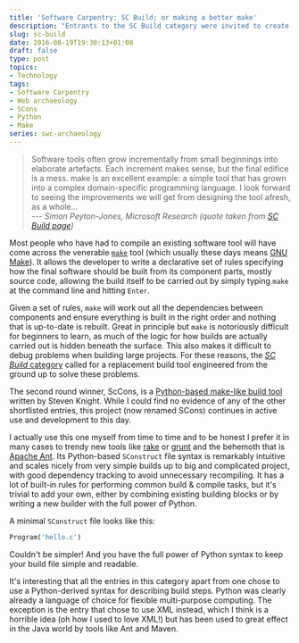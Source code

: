 ```yaml
---
title: 'Software Carpentry: SC Build; or making a better make'
description: "Entrants to the SC Build category were invited to create a replacement for the venerable make tool. How did they do?"
slug: sc-build
date: 2016-08-19T19:30:13+01:00
draft: false
type: post
topics:
- Technology
tags:
- Software Carpentry
- Web archaeology
- SCons
- Python
- Make
series: swc-archaeology
---
```


> Software tools often grow incrementally from small beginnings into elaborate artefacts. Each increment makes sense, but the final edifice is a mess. make is an excellent example: a simple tool that has grown into a complex domain-specific programming language. I look forward to seeing the improvements we will get from designing the tool afresh, as a whole...  
> --- *Simon Peyton-Jones, Microsoft Research (quote taken from [SC Build page][SC Build])*

Most people who have had to compile an existing software tool
will have come across the venerable [`make`][make] tool
(which usually these days means [GNU Make][]).
It allows the developer to write a declarative set of rules
specifying how the final software should be built
from its component parts,
mostly source code,
allowing the build itself to be carried out
by simply typing `make` at the command line and hitting `Enter`.

Given a set of rules,
`make` will work out all the dependencies between components
and ensure everything is built in the right order
and nothing that is up-to-date is rebuilt.
Great in principle
but `make` is notoriously difficult for beginners to learn,
as much of the logic for how builds are actually carried out
is hidden beneath the surface.
This also makes it difficult to debug problems
when building large projects.
For these reasons,
the [*SC Build* category][SC Build] called for a replacement build tool
engineered from the ground up to solve these problems.

The second round winner, ScCons,
is a [Python-based make-like build tool][SCons]
written by Steven Knight.
While I could find no evidence of any of the other shortlisted entries,
this project (now renamed SCons)
continues in active use and development to this day.

I actually use this one myself from time to time
and to be honest I prefer it in many cases
to trendy new tools like [rake][] or [grunt][]
and the behemoth that is [Apache Ant][].
Its Python-based `SConstruct` file syntax is remarkably intuitive
and scales nicely from very simple builds
up to big and complicated project,
with good dependency tracking to avoid unnecessary recompiling.
It has a lot of built-in rules for performing common build & compile tasks,
but it's trivial to add your own,
either by combining existing building blocks
or by writing a new builder with the full power of Python.

A minimal `SConstruct` file looks like this:

```python
Program('hello.c')
```

Couldn't be simpler!
And you have the full power of Python syntax
to keep your build file simple and readable.

It's interesting that all the entries in this category apart from one
chose to use a Python-derived syntax for describing build steps.
Python was clearly already a language of choice
for flexible multi-purpose computing.
The exception is the entry that chose to use XML instead,
which I think is a horrible idea
(oh how I used to love XML!)
but has been used to great effect in the Java world
by tools like Ant and Maven.

[make]: https://en.wikipedia.org/wiki/Make_(software)
[GNU make]: https://www.gnu.org/software/make/
[SC Build]: https://web.archive.org/web/20061116215358/http://www.software-carpentry.com/sc_build/index.html
[SCons]: http://scons.org/
[rake]: http://rake.rubyforge.org/
[grunt]: http://gruntjs.com/
[Apache Ant]: https://ant.apache.org/
